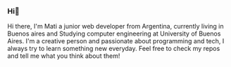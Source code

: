 ### Hi👋

Hi there, I'm Mati a junior web developer from Argentina, currently living in Buenos aires and Studying computer engineering at University of Buenos Aires. I'm a creative person and passionate about programming and tech, I always try to learn something new everyday.
Feel free to check my repos and tell me what you think about them!
